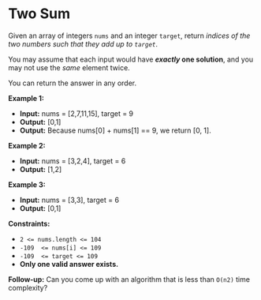 # Two Sum

Given an array of integers  `nums` and an integer  `target`, return  _indices of the two numbers such that they add up to  `target`_.

You may assume that each input would have  **_exactly_  one solution**, and you may not use the  _same_  element twice.

You can return the answer in any order.

**Example 1:**

- **Input:** nums = [2,7,11,15], target = 9
- **Output:** [0,1]
- **Output:** Because nums[0] + nums[1] == 9, we return [0, 1].

**Example 2:**

- **Input:** nums = [3,2,4], target = 6
- **Output:** [1,2]

**Example 3:**

- **Input:** nums = [3,3], target = 6
- **Output:** [0,1]

**Constraints:**

-   `2 <= nums.length <= 104`
-   `-109  <= nums[i] <= 109`
-   `-109  <= target <= 109`
-   **Only one valid answer exists.**

**Follow-up:** Can you come up with an algorithm that is less than `O(n2)` time complexity?
